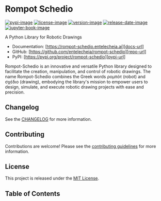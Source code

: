 # Rompot Schedio

[![pypi-image]][pypi-url]
[![license-image]][license-url]
[![version-image]][release-url]
[![release-date-image]][release-url]
[![jupyter-book-image]][docs-url]

<!-- Links: -->
[hyperfast python template]: https://github.com/entelecheia/hyperfast-python-template

[pypi-image]: https://img.shields.io/pypi/v/rompot-schedio
[license-image]: https://img.shields.io/github/license/entelecheia/rompot-schedio
[license-url]: https://github.com/entelecheia/rompot-schedio/blob/main/LICENSE
[version-image]: https://img.shields.io/github/v/release/entelecheia/rompot-schedio?sort=semver
[release-date-image]: https://img.shields.io/github/release-date/entelecheia/rompot-schedio
[release-url]: https://github.com/entelecheia/rompot-schedio/releases
[jupyter-book-image]: https://jupyterbook.org/en/stable/_images/badge.svg

[repo-url]: https://github.com/entelecheia/rompot-schedio
[pypi-url]: https://pypi.org/project/rompot-schedio
[docs-url]: https://rompot-schedio.entelecheia.ai
[changelog]: https://github.com/entelecheia/rompot-schedio/blob/main/CHANGELOG.md
[contributing guidelines]: https://github.com/entelecheia/rompot-schedio/blob/main/CONTRIBUTING.md
<!-- Links: -->

A Python Library for Robotic Drawings

- Documentation: [https://rompot-schedio.entelecheia.ai][docs-url]
- GitHub: [https://github.com/entelecheia/rompot-schedio][repo-url]
- PyPI: [https://pypi.org/project/rompot-schedio][pypi-url]

Rompot-Schedio is an innovative and versatile Python library designed to facilitate the creation, manipulation, and control of robotic drawings. The name Rompot-Schedio combines the Greek words ρομπότ (robot) and σχέδιο (drawing), embodying the library's mission to empower users to design, simulate, and execute robotic drawing projects with ease and precision.



## Changelog

See the [CHANGELOG] for more information.

## Contributing

Contributions are welcome! Please see the [contributing guidelines] for more information.

## License

This project is released under the [MIT License][license-url].


## Table of Contents

```{tableofcontents}
```
